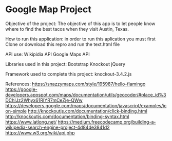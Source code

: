 # Google Map Project
Objective of the project:
The objective of this app is to let people know where to find the best tacos when they visit Austin, Texas.

How to run this application:
in order to run this aplication you must first Clone or download this repro and run the text.html file 

API use: 
Wikipidia API
Google Maps API

Libraries used in this project:
Bootstrap
Knockout
jQuery

Framework used to complete this project:
knockout-3.4.2.js 

References:
https://snazzymaps.com/style/195987/hello-flamingo
https://google-developers.appspot.com/maps/documentation/utils/geocoder/#place_id%3DChIJz2Whyx61RIYR7mCeZje-QWw
https://developers.google.com/maps/documentation/javascript/examples/icon-simple
http://knockoutjs.com/documentation/click-binding.html
http://knockoutjs.com/documentation/binding-syntax.html
https://www.latlong.net/
https://medium.freecodecamp.org/building-a-wikipedia-search-engine-project-4d84de3841d2
https://www.w3.org/wiki/api.php
